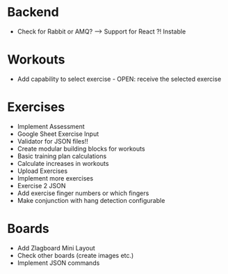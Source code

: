 # Backend
+ Check for Rabbit or AMQ?
--> Support for React ?! Instable

# Workouts
+ Add capability to select exercise - OPEN: receive the selected exercise

# Exercises
+ Implement Assessment
+ Google Sheet Exercise Input
+ Validator for JSON files!!
+ Create modular building blocks for workouts
+ Basic training plan calculations
+ Calculate increases in workouts
+ Upload Exercises
+ Implement more exercises
+ Exercise 2 JSON
+ Add exercise finger numbers or which fingers
+ Make conjunction with hang detection configurable

# Boards
+ Add Zlagboard Mini Layout
+ Check other boards (create images etc.)
+ Implement JSON commands
